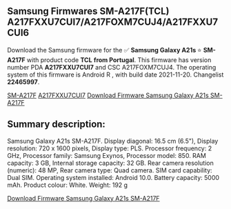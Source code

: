 <h2>Samsung Firmwares SM-A217F(TCL) A217FXXU7CUI7/A217FOXM7CUJ4/A217FXXU7CUI6</h2>
Download the Samsung firmware for the ✅ <strong>Samsung Galaxy A21s </strong> ⭐ <strong>SM-A217F</strong> with product code <strong>TCL</strong> <strong> from Portugal</strong>. This firmware has version number PDA <strong>A217FXXU7CUI7</strong> and CSC A217FOXM7CUJ4. The operating system of this firmware is Android R , with build date 2021-11-20. Changelist <strong>22465997</strong>.


[SM-A217F](https://samfirm.shop/samsung/model/SM-A217F)
[A217FXXU7CUI7](https://samfirm.shop/samsung/pda/A217FXXU7CUI7)
[Download Firmware Samsung Galaxy A21s SM-A217F](https://samfirm.shop/samsung/firmware/475940)
<h2>Summary description:</h2>
<p>Samsung Galaxy A21s SM-A217F. Display diagonal: 16.5 cm (6.5"), Display resolution: 720 x 1600 pixels, Display type: PLS. Processor frequency: 2 GHz, Processor family: Samsung Exynos, Processor model: 850. RAM capacity: 3 GB, Internal storage capacity: 32 GB. Rear camera resolution (numeric): 48 MP, Rear camera type: Quad camera. SIM card capability: Dual SIM. Operating system installed: Android 10.0. Battery capacity: 5000 mAh. Product colour: White. Weight: 192 g</p>


[Download Firmware Samsung Galaxy A21s SM-A217F](https://samfirm.shop/samsung/firmware/475940)
